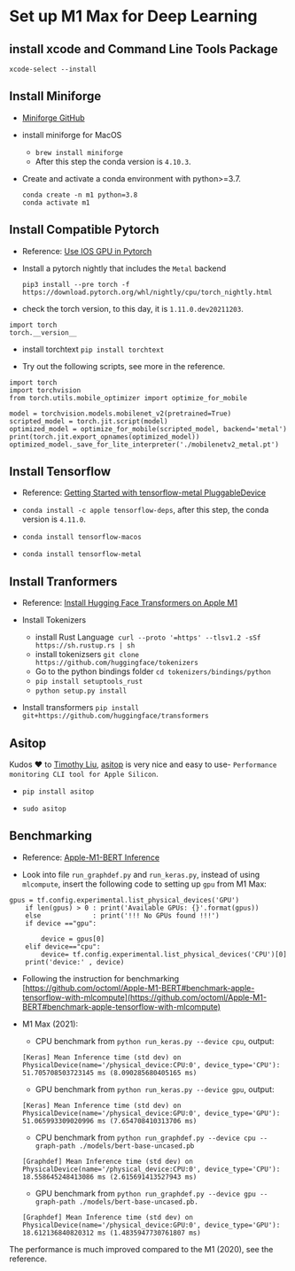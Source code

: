 # Set up M1 Max for Deep Learning

## install xcode and Command Line Tools Package

`xcode-select --install`

## Install Miniforge

* [Miniforge GitHub](https://github.com/conda-forge/miniforge)

* install miniforge for MacOS

   * `brew install miniforge`
   * After this step the conda version is `4.10.3`.

* Create and activate a conda environment with python>=3.7.
	```
	conda create -n m1 python=3.8
	conda activate m1
	```

## Install Compatible Pytorch

* Reference: [Use IOS GPU in Pytorch](https://pytorch.org/tutorials/prototype/ios_gpu_workflow.html#metal-compatible-model)

* Install a pytorch nightly that includes the `Metal` backend

	`pip3 install --pre torch -f https://download.pytorch.org/whl/nightly/cpu/torch_nightly.html`


* check the torch version, to this day, it is `1.11.0.dev20211203`.

```
import torch
torch.__version__
```

* install torchtext `pip install torchtext`


* Try out the following scripts, see more in the reference.

```
import torch
import torchvision
from torch.utils.mobile_optimizer import optimize_for_mobile

model = torchvision.models.mobilenet_v2(pretrained=True)
scripted_model = torch.jit.script(model)
optimized_model = optimize_for_mobile(scripted_model, backend='metal')
print(torch.jit.export_opnames(optimized_model))
optimized_model._save_for_lite_interpreter('./mobilenetv2_metal.pt')
```

## Install Tensorflow 

* Reference: [Getting Started with tensorflow-metal PluggableDevice](https://developer.apple.com/metal/tensorflow-plugin/https://developer.apple.com/metal/tensorflow-plugin/)

* `conda install -c apple tensorflow-deps`, after this step, the conda version is `4.11.0`.
* `conda install tensorflow-macos`
* `conda install tensorflow-metal`


## Install Tranformers
* Reference: [Install Hugging Face Transformers on Apple M1](https://towardsdatascience.com/hugging-face-transformers-on-apple-m1-26f0705874d7)

* Install Tokenizers 
	* install Rust Language
		 `curl --proto '=https' --tlsv1.2 -sSf https://sh.rustup.rs | sh`
	* install tokenizsers
		`git clone https://github.com/huggingface/tokenizers`
	* Go to the python bindings folder `cd tokenizers/bindings/python`
	* `pip install setuptools_rust`
	* `python setup.py install`

* Install transformers
	`pip install git+https://github.com/huggingface/transformers`


## Asitop

Kudos :heart: to [Timothy Liu](https://github.com/tlkh), [asitop](https://github.com/tlkh/asitop) is very nice and easy to use- `Performance monitoring CLI tool for Apple Silicon`.

* `pip install asitop`

* `sudo asitop`


## Benchmarking

* Reference: [Apple-M1-BERT Inference](https://github.com/octoml/Apple-M1-BERT)


* Look into file `run_graphdef.py` and `run_keras.py`, instead of using `mlcompute`, insert the following code to setting up `gpu` from M1 Max:

```
gpus = tf.config.experimental.list_physical_devices('GPU')
    if len(gpus) > 0 : print('Available GPUs: {}'.format(gpus))
    else             : print('!!! No GPUs found !!!')
    if device =="gpu":

        device = gpus[0]
    elif device=="cpu":
        device= tf.config.experimental.list_physical_devices('CPU')[0]
    print('device:' , device)

```

* Following the instruction for benchmarking [https://github.com/octoml/Apple-M1-BERT#benchmark-apple-tensorflow-with-mlcompute](https://github.com/octoml/Apple-M1-BERT#benchmark-apple-tensorflow-with-mlcompute)

* M1 Max (2021):
	* CPU benchmark from `python run_keras.py --device cpu`, output: 

	```
	[Keras] Mean Inference time (std dev) on 
	PhysicalDevice(name='/physical_device:CPU:0', device_type='CPU'): 
	51.705708503723145 ms (8.090285680405165 ms)
	```
    

    * GPU benchmark from `python run_keras.py --device gpu`, output: 

	```
	[Keras] Mean Inference time (std dev) on 
	PhysicalDevice(name='/physical_device:GPU:0', device_type='GPU'): 
	51.065993309020996 ms (7.654708410313706 ms)
	```

	* CPU benchmark from `python run_graphdef.py --device cpu --graph-path ./models/bert-base-uncased.pb`

	```
	[Graphdef] Mean Inference time (std dev) on 
	PhysicalDevice(name='/physical_device:CPU:0', device_type='CPU'): 
	18.558645248413086 ms (2.615691413527943 ms)
	```


	* GPU benchmark from `python run_graphdef.py --device gpu --graph-path ./models/bert-base-uncased.pb.`

	```
	[Graphdef] Mean Inference time (std dev) on 
	PhysicalDevice(name='/physical_device:GPU:0', device_type='GPU'):
	18.612136840820312 ms (1.4835947730761807 ms)
	```

The performance is much improved compared to the M1 (2020), see the reference.

